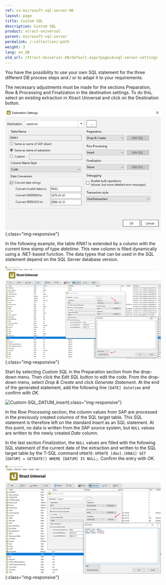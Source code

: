 ```yaml
---
ref: xu-microsoft-sql-server-06
layout: page
title: Custom SQL
description: Custom SQL
product: xtract-universal
parent: microsoft-sql-server
permalink: /:collection/:path
weight: 3
lang: en_GB
old_url: /Xtract-Universal-EN/default.aspx?pageid=sql-server-settings
---
```


You have the possibility to use your own SQL statement for the three different DB process steps and / or to adapt it to your requirements.

The necessary adjustments must be made for the sections Preparation, Row & Processing and Finalization in the destination settings. 
To do this, select an existing extraction in Xtract Universal and click on the Destination button.

![Destination-Settings](/img/content/destination_settings.png){:class="img-responsive"}

In the following example, the table *KNA1* is extended by a column with the current time stamp of type *datetime*. 
This new column is filled dynamically using a .NET-based function. 
The data types that can be used in the SQL statement depend on the SQL Server database version.

![Custom-SQL_Prep](/img/content/custom_sql_generate_statement.png){:class="img-responsive"}

Start by selecting *Custom SQL* in the Preparation section from the drop-down menu. Then click the *Edit SQL* button to edit the code.
From the drop-down menu, select *Drop & Create* and click *Generate Statement*. At the end of the generated statement, add the following line `[DATE] datetime` and confirm with *OK*.

![Custom-SQL_DATUM_insert](/img/content/custom_sql_column_datum_einfügen.png){:class="img-responsive"}

In the *Row Processing* section, the column values from SAP are processed in the previously created columns of the SQL target table. This SQL statement is therefore left on the standard *Insert* as an SQL statement. At this point, no data is written from the SAP source system, but `NULL` values are written to the newly created *Date* column.

In the last section *Finalization*, the `NULL` values are filled with the following SQL statement of the current date of the extraction and written to the SQL target table by the T-SQL command `UPDATE`: `UPDATE [dbo].[KNA1] SET [DATUM] = GETDATE() WHERE [DATUM] IS NULL;`. Confirm the entry with *OK*.

![Custom-SQL_Final](/img/content/custom_sql_finalization_statement.png){:class="img-responsive"}